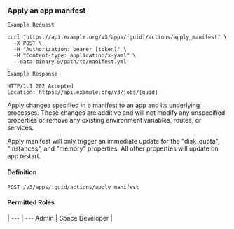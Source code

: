 ### Apply an app manifest

```
Example Request
```

```shell
curl "https://api.example.org/v3/apps/[guid]/actions/apply_manifest" \
  -X POST \
  -H "Authorization: bearer [token]" \
  -H "Content-type: application/x-yaml" \
  --data-binary @/path/to/manifest.yml
```

```
Example Response
```

```http
HTTP/1.1 202 Accepted
Location: https://api.example.org/v3/jobs/[guid]
```

Apply changes specified in a manifest to an app and its underlying processes. These changes are additive and will not modify any unspecified properties or remove any existing environment variables, routes, or services.

<aside class="notice">
Apply manifest will only trigger an immediate update for the "disk_quota", "instances", and "memory" properties. All other properties will update on app restart.
</aside>

#### Definition
`POST /v3/apps/:guid/actions/apply_manifest`

#### Permitted Roles
 |
--- | ---
Admin |
Space Developer |
